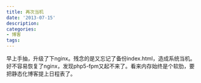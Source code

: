 ```yaml
---
title: 再次当机
date: '2013-07-15'
description:
categories:
- 博客
tags:
---
```


早上手抽，升级了下nginx。残念的是又忘记了备份index.html，造成系统当机。好不容易恢复了nginx，发现php5-fpm又起不来了。看来内存始终是个软肋，要把静态化博客提上日程表了。
